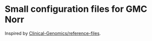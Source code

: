 # Small configuration files for GMC Norr

Inspired by [Clinical-Genomics/reference-files](https://github.com/Clinical-Genomics/reference-files).